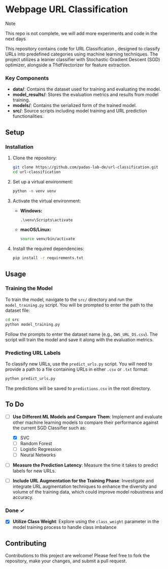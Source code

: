 # Webpage URL Classification

> [!NOTE]  
> This repo is not complete, we will add more experiments and code in the next days

This repository contains code for URL Classification , designed to classify URLs into predefined categories using machine learning techniques. The project utilizes a leanier classifier with Stochastic Gradient Descent (SGD) optimizer, alongside a TfidfVectorizer for feature extraction.


### Key Components

- **data/**: Contains the dataset used for training and evaluating the model.
- **model_results/**: Stores the evaluation metrics and results from model training.
- **models/**: Contains the serialized form of the trained model.
- **src/**: Source scripts including model training and URL prediction functionalities.

## Setup

### Installation

1. Clone the repository:
   ```bash
   git clone https://github.com/padas-lab-de/url-classification.git
   cd url-classification
   ```

2. Set up a virtual environment:
   ```bash
   python -m venv venv
   ```

3. Activate the virtual environment:
   - **Windows:**
     ```cmd
     .\venv\Scripts\activate
     ```
   - **macOS/Linux:**
     ```bash
     source venv/bin/activate
     ```

4. Install the required dependencies:
   ```bash
   pip install -r requirements.txt
   ```

## Usage

### Training the Model

To train the model, navigate to the `src/` directory and run the `model_training.py` script. You will be prompted to enter the path to the dataset file:

```bash
cd src
python model_training.py
```

Follow the prompts to enter the dataset name (e.g., `OWS_URL_DS.csv`). The script will train the model and save it along with the evaluation metrics.

### Predicting URL Labels

To classify new URLs, use the `predict_urls.py` script. You will need to provide a path to a file containing URLs in either `.csv` or `.txt` format:

```bash
python predict_urls.py
```

The predictions will be saved to `predictions.csv` in the root directory.

## To Do
- [ ] **Use Different ML Models and Compare Them**: Implement and evaluate other machine learning models to compare their performance against the current SGD Classifier such as: 
   - [x] SVC
   - [ ] Random Forest
   - [ ] Logistic Regression
   - [ ] Neural Networks 
  
- [ ] **Measure the Prediction Latency**: Measure the time it takes to predict labels for new URLs.

- [ ] **Include URL Augmentation for the Training Phase**: Investigate and integrate URL augmentation techniques to enhance the diversity and volume of the training data, which could improve model robustness and accuracy.

### Done ✓
- [x] **Utilize Class Weight**: Explore using the `class_weight` parameter in the model training process to handle class imbalance


## Contributing

Contributions to this project are welcome! Please feel free to fork the repository, make your changes, and submit a pull request.
